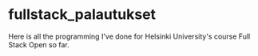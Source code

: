 # fullstack_palautukset

Here is all the programming I've done for Helsinki University's course Full Stack Open so far.

